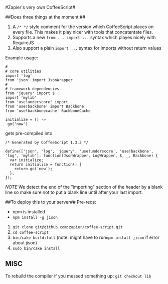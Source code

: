 #Zapier's very own CoffeeScript#

##Does three things at the moment:##

1. A ```/* */``` style comment for the version which CoffeeScript places on every file. This makes it play nicer with tools that concatentate files.
2. Supports a new ```from ... import ...``` syntax which playes nicely with RequireJS
3. Also support a plain ```import ...``` syntax for imports without return values

Example usage:

```
#
# core utilities
import 'log'
from 'json' import JsonWrapper
#
# framework dependencies 
from 'jquery' import $
import 'mylib'
from 'use!underscore' import _  
from 'use!backbone' import Backbone
from 'use!backbonecache' BackboneCache

initialize = () ->
 go('now')
```

gets pre-compiled into

```
/* Generated by CoffeeScript 1.3.3 */

define(['json', 'log', 'jquery', 'use!underscore', 'use!backbone', 'log', 'mylib'], function(JsonWrapper, LogWrapper, $, _, Backbone) {
  var initialize;
  return initialize = function() {
    return go('now');
  };
});

```

*NOTE*
We detect the end of the "importing" section of the header by a blank line so make sure not to put a blank line until after your last import.

##To deploy this to your server##
Pre-reqs:
* npm is installed
* `npm install -g jison`

1. `git clone git@github.com:zapier/coffee-script.git`
2. `cd coffee-script`
3. `bin/cake build:full` (note: might have to run`npm install jison` if error about jison)
4. `sudo bin/cake install`

## MISC ##
To rebuild the compiler if you messed something up: ```git checkout lib```